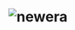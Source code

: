 # ![newera](https://github.com/inobrasil/.github/assets/125743142/03956081-6da0-42f6-861e-5042896912c1)
